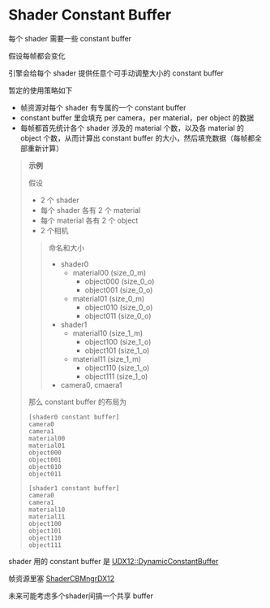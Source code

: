 # Shader Constant Buffer

每个 shader 需要一些 constant buffer

假设每帧都会变化

引擎会给每个 shader 提供任意个可手动调整大小的 constant buffer

暂定的使用策略如下

- 帧资源对每个 shader 有专属的一个 constant buffer
- constant buffer 里会填充 per camera，per material，per object 的数据
- 每帧都首先统计各个 shader 涉及的 material 个数，以及各 material 的 object 个数，从而计算出 constant buffer 的大小，然后填充数据（每帧都全部重新计算）

> **示例** 
>
> 假设
>
> - 2 个 shader
> - 每个 shader 各有 2 个 material
> - 每个 material 各有 2 个 object
> - 2 个相机
>
> > 命名和大小
> >
> > - shader0
> >   - material00 (size_0_m)
> >     - object000 (size_0_o)
> >     - object001 (size_0_o)
> >   - material01 (size_0_m)
> >     - object010 (size_0_o)
> >     - object011 (size_0_o)
> > - shader1
> >   - material10 (size_1_m)
> >     - object100 (size_1_o)
> >     - object101 (size_1_o)
> >   - material11 (size_1_m)
> >     - object110 (size_1_o)
> >     - object111 (size_1_o)
> > - camera0, cmaera1
>
> 那么 constant buffer 的布局为
>
> ```
> [shader0 constant buffer]
> camera0
> camera1
> material00
> material01
> object000
> object001
> object010
> object011
> 
> [shader1 constant buffer]
> camera0
> camera1
> material10
> material11
> object100
> object101
> object110
> object111
> ```

shader 用的 constant buffer 是 [UDX12::DynamicConstantBuffer](https://github.com/Ubpa/UDX12/tree/master/include/UDX12) 

帧资源里塞 [ShaderCBMngrDX12](../include/DustEngine/Render/DX12/ShaderCBMngrDX12.h) 

未来可能考虑多个shader间搞一个共享 buffer

